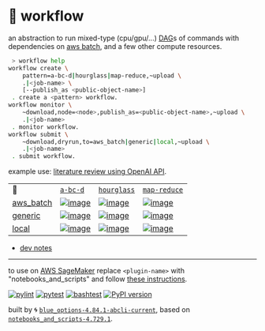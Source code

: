 # 📜 workflow

an abstraction to run mixed-type (cpu/gpu/...) [DAG](https://networkx.org/documentation/stable/reference/classes/digraph.html)s of commands with dependencies on [aws batch](https://aws.amazon.com/batch/), and a few other compute resources.

```bash
 > workflow help
workflow create \
	pattern=a-bc-d|hourglass|map-reduce,~upload \
	.|<job-name> \
	[--publish_as <public-object-name>]
 . create a <pattern> workflow.
workflow monitor \
	~download,node=<node>,publish_as=<public-object-name>,~upload \
	.|<job-name>
 . monitor workflow.
workflow submit \
	~download,dryrun,to=aws_batch|generic|local,~upload \
	.|<job-name>
 . submit workflow.
```

example use: [literature review using OpenAI API](https://github.com/kamangir/openai-commands/tree/main/openai_commands/literature_review).

|   |   |   |   |
| --- | --- | --- | --- |
| 📜 | [`a-bc-d`](./patterns/a-bc-d.dot) | [`hourglass`](./patterns/hourglass.dot) | [`map-reduce`](./patterns/map-reduce.dot) |
| [aws_batch](./runners/aws_batch.py) | [![image](https://kamangir-public.s3.ca-central-1.amazonaws.com/aws_batch-a-bc-d/workflow.gif?raw=true&random=40azpbKwbDG2jEfs)](https://kamangir-public.s3.ca-central-1.amazonaws.com/aws_batch-a-bc-d/workflow.gif?raw=true&random=40azpbKwbDG2jEfs) | [![image](https://kamangir-public.s3.ca-central-1.amazonaws.com/aws_batch-hourglass/workflow.gif?raw=true&random=dCFxxQlqdRx7gTUx)](https://kamangir-public.s3.ca-central-1.amazonaws.com/aws_batch-hourglass/workflow.gif?raw=true&random=dCFxxQlqdRx7gTUx) | [![image](https://kamangir-public.s3.ca-central-1.amazonaws.com/aws_batch-map-reduce/workflow.gif?raw=true&random=pnm0LGr3mqVOci2i)](https://kamangir-public.s3.ca-central-1.amazonaws.com/aws_batch-map-reduce/workflow.gif?raw=true&random=pnm0LGr3mqVOci2i) |
| [generic](./runners/generic.py) | [![image](https://kamangir-public.s3.ca-central-1.amazonaws.com/generic-a-bc-d/workflow.gif?raw=true&random=VKZuujF59J4gzWjH)](https://kamangir-public.s3.ca-central-1.amazonaws.com/generic-a-bc-d/workflow.gif?raw=true&random=VKZuujF59J4gzWjH) | [![image](https://kamangir-public.s3.ca-central-1.amazonaws.com/generic-hourglass/workflow.gif?raw=true&random=6TcUydVe1TXuhDX2)](https://kamangir-public.s3.ca-central-1.amazonaws.com/generic-hourglass/workflow.gif?raw=true&random=6TcUydVe1TXuhDX2) | [![image](https://kamangir-public.s3.ca-central-1.amazonaws.com/generic-map-reduce/workflow.gif?raw=true&random=gpeBqH2BGRXjEn1m)](https://kamangir-public.s3.ca-central-1.amazonaws.com/generic-map-reduce/workflow.gif?raw=true&random=gpeBqH2BGRXjEn1m) |
| [local](./runners/local.py) | [![image](https://kamangir-public.s3.ca-central-1.amazonaws.com/local-a-bc-d/workflow.gif?raw=true&random=HaM18llCQgI3mMyl)](https://kamangir-public.s3.ca-central-1.amazonaws.com/local-a-bc-d/workflow.gif?raw=true&random=HaM18llCQgI3mMyl) | [![image](https://kamangir-public.s3.ca-central-1.amazonaws.com/local-hourglass/workflow.gif?raw=true&random=SWuRzGFuAkKNs3Dn)](https://kamangir-public.s3.ca-central-1.amazonaws.com/local-hourglass/workflow.gif?raw=true&random=SWuRzGFuAkKNs3Dn) | [![image](https://kamangir-public.s3.ca-central-1.amazonaws.com/local-map-reduce/workflow.gif?raw=true&random=Ktm0ux41TzjeMobl)](https://kamangir-public.s3.ca-central-1.amazonaws.com/local-map-reduce/workflow.gif?raw=true&random=Ktm0ux41TzjeMobl) |

- [dev notes](https://arash-kamangir.medium.com/%EF%B8%8F-openai-experiments-54-e49117dc69ef)

---

to use on [AWS SageMaker](https://aws.amazon.com/sagemaker/) replace `<plugin-name>` with "notebooks_and_scripts" and follow [these instructions](https://github.com/kamangir/notebooks-and-scripts/blob/main/SageMaker.md).

[![pylint](https://github.com/kamangir/notebooks-and-scripts/actions/workflows/pylint.yml/badge.svg)](https://github.com/kamangir/notebooks-and-scripts/actions/workflows/pylint.yml) [![pytest](https://github.com/kamangir/notebooks-and-scripts/actions/workflows/pytest.yml/badge.svg)](https://github.com/kamangir/notebooks-and-scripts/actions/workflows/pytest.yml) [![bashtest](https://github.com/kamangir/notebooks-and-scripts/actions/workflows/bashtest.yml/badge.svg)](https://github.com/kamangir/notebooks-and-scripts/actions/workflows/bashtest.yml) [![PyPI version](https://img.shields.io/pypi/v/notebooks-and-scripts.svg)](https://pypi.org/project/notebooks-and-scripts/)

built by 🌀 [`blue_options-4.84.1-abcli-current`](https://github.com/kamangir/awesome-bash-cli), based on [`notebooks_and_scripts-4.729.1`](https://github.com/kamangir/notebooks-and-scripts).
